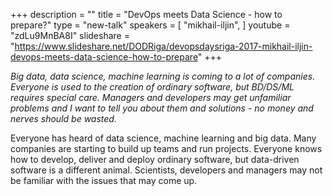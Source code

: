 +++
description = ""
title = "DevOps meets Data Science - how to prepare?"
type = "new-talk"
speakers = [
        "mikhail-iljin",
]
youtube = "zdLu9MnBA8I"
slideshare = "https://www.slideshare.net/DODRiga/devopsdaysriga-2017-mikhail-iljin-devops-meets-data-science-how-to-prepare"
+++
<p><em>Big data, data science, machine learning is coming to a lot of companies. Everyone is used to the creation of ordinary software, but BD/DS/ML requires special care. Managers and developers may get unfamiliar problems and I want to tell you about them and solutions - no money and nerves should be wasted.</em></p>

<p>Everyone has heard of data science, machine learning and big data. Many companies are starting to build up teams and run projects. Everyone knows how to develop, deliver and deploy ordinary software, but data-driven software is a different animal. Scientists, developers and managers may not be familiar with the issues that may come up.</p>